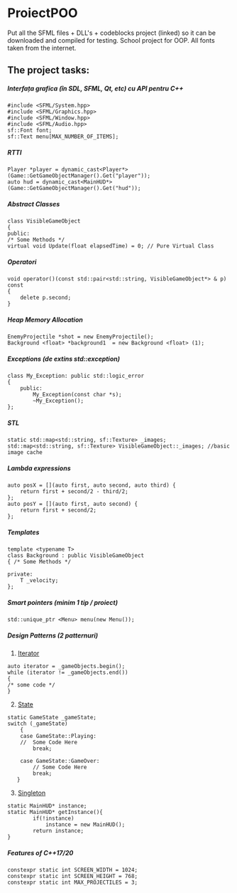 # ProiectPOO

Put all the SFML files + DLL's + codeblocks project (linked) so it can be downloaded and compiled for testing. School project for OOP. All fonts taken from the internet.


## The project tasks: 

##### Interfața grafica (în SDL, SFML, Qt, etc) cu API pentru C++
```
#include <SFML/System.hpp>
#include <SFML/Graphics.hpp>
#include <SFML/Window.hpp>
#include <SFML/Audio.hpp>
sf::Font font;
sf::Text menu[MAX_NUMBER_OF_ITEMS];
```

##### RTTI
```
Player *player = dynamic_cast<Player*>(Game::GetGameObjectManager().Get("player"));
auto hud = dynamic_cast<MainHUD*>(Game::GetGameObjectManager().Get("hud"));
```

##### Abstract Classes
```
class VisibleGameObject
{
public: 
/* Some Methods */
virtual void Update(float elapsedTime) = 0; // Pure Virtual Class
```

##### Operatori 
```
void operator()(const std::pair<std::string, VisibleGameObject*> & p) const
{
	delete p.second;
}
```

##### Heap Memory Allocation
```
EnemyProjectile *shot = new EnemyProjectile();
Background <float> *background1  = new Background <float> (1);
```

##### Exceptions (de extins std::exception)
```
class My_Exception: public std::logic_error
{
    public:
        My_Exception(const char *s);
        ~My_Exception();
};
```

##### STL
```
static std::map<std::string, sf::Texture> _images;
std::map<std::string, sf::Texture> VisibleGameObject::_images; //basic image cache
```

##### Lambda expressions
```
auto posX = [](auto first, auto second, auto third) {
	return first + second/2 - third/2;
};
auto posY = [](auto first, auto second) {
	return first + second/2;
};
```

##### Templates 
```
template <typename T>
class Background : public VisibleGameObject
{ /* Some Methods */

private:
	T _velocity;
};
```

##### Smart pointers (minim 1 tip / proiect)
```
std::unique_ptr <Menu> menu(new Menu());
```

##### Design Patterns (2 patternuri)
1. [Iterator](https://refactoring.guru/design-patterns/iterator) 
```
auto iterator = _gameObjects.begin();
while (iterator != _gameObjects.end())
{
/* some code */
}
```
2. [State](https://refactoring.guru/design-patterns/state) 
```
static GameState _gameState;
switch (_gameState)
	{
	case GameState::Playing:
    //  Some Code Here
		break;
	
	case GameState::GameOver:
		// Some Code Here
		break;
   }
```
3. [Singleton](https://refactoring.guru/design-patterns/singleton)
```
static MainHUD* instance;
static MainHUD* getInstance(){
        if(!instance)
            instance = new MainHUD();
        return instance;
}
```

##### Features of C++17/20
```
constexpr static int SCREEN_WIDTH = 1024;
constexpr static int SCREEN_HEIGHT = 768;
constexpr static int MAX_PROJECTILES = 3;
```
	
  
